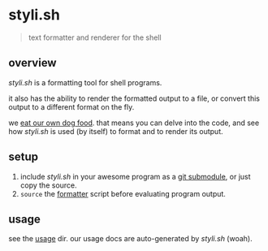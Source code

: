 
# styli.sh

> text formatter and renderer for the shell

## overview

_styli.sh_ is a formatting tool for shell programs.

it also has the ability to render the formatted output to a file, or 
convert this output to a different format on the fly.

we [eat our own dog food][3]. that means you can delve into the code, 
and see how _styli.sh_ is used (by itself) to format and to render its output.

## setup

1. include _styli.sh_ in your awesome program as a [git submodule][1], or just copy the source.
1. `source` the [formatter][2] script before evaluating program output.

## usage

see the [usage][4] dir. our usage docs are auto-generated by _styli.sh_ (woah).





[1]: https://git-scm.com/book/en/v2/Git-Tools-Submodules
[2]: /formatter
[3]: https://en.wikipedia.org/wiki/Eating_your_own_dog_food
[4]: /usage